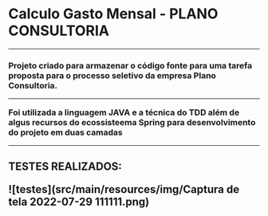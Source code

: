 <h1>Calculo Gasto Mensal - PLANO CONSULTORIA</h1>

______

<h3>Projeto criado para armazenar o código fonte para uma tarefa proposta para o processo seletivo da empresa Plano Consultoria.

______

Foi utilizada a linguagem JAVA e a técnica do TDD além de algus recursos do ecossisteema Spring para desenvolvimento do projeto em duas camadas

______

<h2> TESTES REALIZADOS:

![testes](src/main/resources/img/Captura de tela 2022-07-29 111111.png)